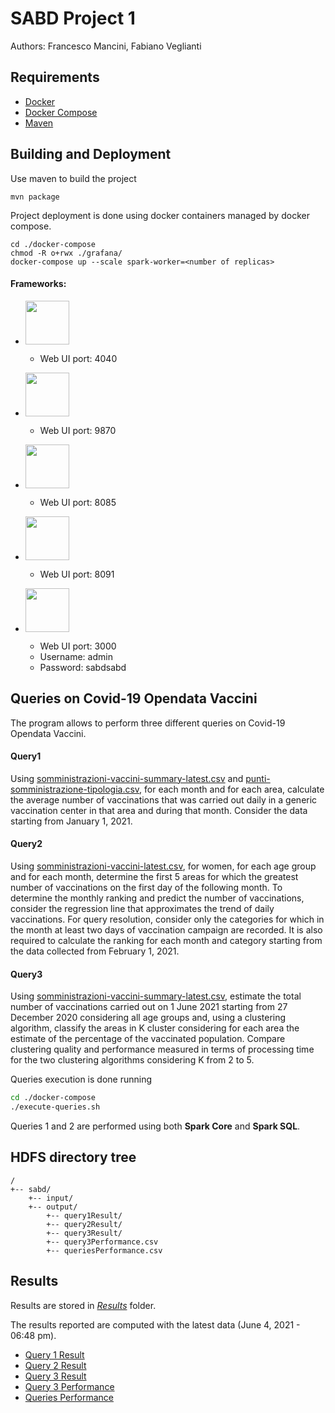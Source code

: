 # SABD Project 1

Authors: Francesco Mancini, Fabiano Veglianti

## Requirements

- [Docker](https://www.docker.com/)
- [Docker Compose](https://docs.docker.com/compose/) 
- [Maven](https://maven.apache.org/)

## Building and Deployment 

Use maven to build the project
```shell
mvn package
```

Project deployment is done using docker containers managed by docker compose.
```shell
cd ./docker-compose
chmod -R o+rwx ./grafana/
docker-compose up --scale spark-worker=<number of replicas>
```

#### Frameworks:

 - [<img src="https://upload.wikimedia.org/wikipedia/commons/thumb/f/f3/Apache_Spark_logo.svg/1200px-Apache_Spark_logo.svg.png" width=70px>](https://spark.apache.org/)

    - Web UI port: 4040

 - [<img src="https://uploads-ssl.webflow.com/5abbd6c80ca1b5830c921e17/5ad766e2a1a548ee4fc61cf6_hadoop%20(1).png" width=70px>](https://hadoop.apache.org/docs/r1.2.1/hdfs_design.html)

    - Web UI port: 9870

 - [<img src="https://miro.medium.com/max/400/1*b-i9e82pUCgJbsg3lpdFnA.jpeg" width=70px>](https://nifi.apache.org/)
   
    - Web UI port: 8085 

 - [<img src="https://upload.wikimedia.org/wikipedia/en/3/31/Cockroach_Labs_Logo.png" width=70px>](https://www.cockroachlabs.com/)
    
    - Web UI port: 8091 

 - [<img src="https://secure.gravatar.com/avatar/31cea69afa424609b2d83621b4d47f1d.jpg?s=80&r=g&d=mm" width=70px>](https://grafana.com/)
    - Web UI port: 3000
    - Username: admin
    - Password: sabdsabd 

## Queries on Covid-19 Opendata Vaccini

The program allows to perform three different queries on Covid-19 Opendata Vaccini.

#### Query1 
Using [somministrazioni-vaccini-summary-latest.csv](https://github.com/italia/covid19-opendata-vaccini/blob/master/dati/somministrazioni-vaccini-summary-latest.csv) and
[punti-somministrazione-tipologia.csv](https://github.com/italia/covid19-opendata-vaccini/blob/master/dati/punti-somministrazione-tipologia.csv), for each month and for each area, calculate the average number of vaccinations that was carried out daily in a generic vaccination center in that area and during that month. Consider the data starting from January 1, 2021. 

#### Query2
Using [somministrazioni-vaccini-latest.csv](https://github.com/italia/covid19-opendata-vaccini/blob/master/dati/somministrazioni-vaccini-latest.csv), for women, for each age group and for each month, determine the first 5 areas for which the greatest number of vaccinations on the first day of the following month. To determine the monthly ranking and predict the number of vaccinations, consider the regression line that approximates the trend of daily vaccinations. For query resolution, consider only the categories for which in the month at least two days of vaccination campaign are recorded. It is also required to calculate the ranking for each month and category starting from the data collected from February 1, 2021.

#### Query3
Using [somministrazioni-vaccini-summary-latest.csv](https://github.com/italia/covid19-opendata-vaccini/blob/master/dati/somministrazioni-vaccini-summary-latest.csv), estimate the total number of vaccinations carried out on 1 June 2021 starting from 27 December 2020 considering all age groups and, using a clustering algorithm, classify the areas in K cluster considering for each area the estimate of the percentage of the vaccinated population. Compare clustering quality and performance measured in terms of processing time for the two clustering algorithms considering K from 2 to 5.

Queries execution is done running
```bash
cd ./docker-compose
./execute-queries.sh
```

Queries 1 and 2 are performed using both **Spark Core** and **Spark SQL**.

## HDFS directory tree
```
/
+-- sabd/
    +-- input/
    +-- output/
        +-- query1Result/
        +-- query2Result/
        +-- query3Result/
        +-- query3Performance.csv
        +-- queriesPerformance.csv
```

## Results
Results are stored in [*Results*](https://github.com/fmancini97/sabd-project1/tree/main/Results/sabd/output) folder.

The results reported are computed with the latest data (June 4, 2021 - 06:48 pm).

 - [Query 1 Result](https://github.com/fmancini97/sabd-project1/blob/main/Results/sabd/output/query1Result/query1Result.csv)
 - [Query 2 Result](https://github.com/fmancini97/sabd-project1/blob/main/Results/sabd/output/query2Result/query2Result.csv)
 - [Query 3 Result](https://github.com/fmancini97/sabd-project1/blob/main/Results/sabd/output/query3Result/query3Result.csv)
 - [Query 3 Performance](https://github.com/fmancini97/sabd-project1/blob/main/Results/sabd/output/query3Performance.csv)
 - [Queries Performance](https://github.com/fmancini97/sabd-project1/blob/main/Results/sabd/output/queriesPerformance.csv)


